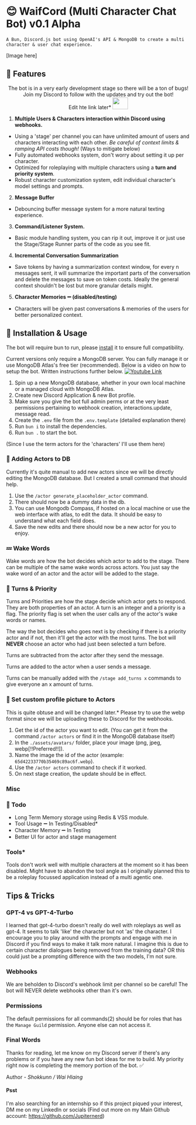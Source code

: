 # 😊 WaifCord (Multi Character Chat Bot) v0.1 Alpha

    A Bun, Discord.js bot using OpenAI's API & MongoDB to create a multi character & user chat experience.

[Image here]
## 🥰 Features

<p align="center">
The bot is in a very early development stage so there will be a ton of bugs! Join my Discord to follow with the updates and try out the bot!
<br>
Edit hte link later*
<a href="Later" target="_blank" ><img src="https://i.imgur.com/px8SRaB.png" width="42" height="32"></a>
</p>

1. **Multiple Users & Characters interaction within Discord using webhooks.**
- Using a 'stage' per channel you can have unlimited amount of users and characters interacting with each other. *Be careful of context limits & ramping API costs though!* (Ways to mitigate below)
- Fully automated webhooks system, don't worry about setting it up per character.
- Optimized for roleplaying with multiple characters using a **turn and priority system**.
- Robust character customization system, edit individual character's model settings and prompts.
2. **Message Buffer**
- Debouncing buffer message system for a more natural texting experience.
3. **Command/Listener System.**
- Basic module handling system, you can rip it out, improve it or just use the Stage/Stage Runner parts of the code as you see fit.
4. **Incremental Conversation Summarization**
- Save tokens by having a summarization context window, for every n messages sent, it will summarize the important parts of the conversation and delete the messages to save on token costs. Ideally the general context shouldn't be lost but more granular details might.
5. **Character Memories ➖ (disabled/testing)**
- Characters will be given past conversations & memories of the users for better personalized context.

## 🔧 Installation & Usage

The bot will require bun to run, please [install](https://bun.sh/docs/installation) it to ensure full compatibility. 

Current versions only require a MongoDB server. You can fully manage it or use MongoDB Atlas's free tier (recommended). Below is a video on how to setup the bot. Written instructions further below.
[![Youtube Link](https://img.youtube.com/vi/kaa3b0-yiz8/0.jpg)](https://www.youtube.com/watch?v=kaa3b0-yiz8)


1. Spin up a new MongoDB database, whether in your own local machine or a managed cloud with MongoDB Atlas.
2. Create new Discord Application & new Bot profile.
3. Make sure you give the bot full admin perms or at the very least permissions pertaining to webhook creation, interactions.update, message read. 
4. Create the ``.env`` file from the ``.env.template`` (detailed explanation there)
5. Run ``bun i`` to install the dependencies.
6. Run ``bun .`` to start the bot.


(Since I use the term actors for the 'characters' I'll use them here)

### 🧑 Adding Actors to DB

Currently it's quite manual to add new actors since we will be directly editing the MongoDB database. But I created a small command that should help.

1. Use the ``/actor generate_placeholder_actor`` command.
2. There should now be a dummy data in the db.
3. You can use Mongodb Compass, if hosted on a local machine or use the web interface with atlas, to edit the data. It should be easy to understand what each field does.
4. Save the new edits and there should now be a new actor for you to enjoy.

### 💤 Wake Words

Wake words are how the bot decides which actor to add to the stage. There can be multiple of the same wake words across actors. You just say the wake word of an actor and the actor will be added to the stage.

### 🔁 Turns & Priority 

Turns and Priorities are how the stage decide which actor gets to respond. They are both properties of an actor. A turn is an integer and a priority is a flag. The priority flag is set when the user calls any of the actor's wake words or names.

The way the bot decides who goes next is by checking if there is a priority actor and if not, then it'll get the actor with the most turns. The bot will **NEVER** choose an actor who had just been selected a turn before. 

Turns are subtracted from the actor after they send the message.

Turns are added to the actor when a user sends a message.

Turns can be manually added with the ``/stage add_turns x`` commands to give everyone an x amount of turns.

### 🎨 Set custom profile picture to Actors 
This is quite obtuse and will be changed later.* Please try to use the webp format since we will be uploading these to Discord for the webhooks.

1. Get the id of the actor you want to edit. (You can get it from the command ``/actor actors`` or find it in the MongoDB database itself)
2. In the ``./assets/avatars/`` folder, place your image (png, jpeg, webp[!!Preferred!!]).
3. Name the image the id of the actor (example: ``65d42233770b35469c89ac6f.webp``).
4. Use the ``/actor actors`` command to check if it worked.
5. On next stage creation, the update should be in effect.

### Misc

### 📝 Todo

- Long Term Memory storage using Redis & VSS module.
- Tool Usage ➖ In Testing/Disabled*
- Character Memory ➖ In Testing
- Better UI for actor and stage management

### Tools*
Tools don't work well with multiple characters at the moment so it has been disabled. Might have to abandon the tool angle as I originally planned this to be a roleplay focussed application instead of a multi agentic one.

## Tips & Tricks

### GPT-4 vs GPT-4-Turbo 
I learned that gpt-4-turbo doesn't really do well with roleplays as well as gpt-4. It seems to talk 'like' the character but not 'as' the character. I encourage you to play around with the prompts and engage with me in Discord if you find ways to make it talk more natural. I imagine this is due to certain character dialogues being removed from the training data? OR this could just be a prompting difference with the two models, I'm not sure.

### Webhooks
We are beholden to Discord's webhook limit per channel so be careful! The bot will NEVER delete webhooks other than it's own. 

### Permissions
The default permissions for all commands(2) should be for roles that has the ``Manage Guild`` permission. Anyone else can not access it.

### Final Words

Thanks for reading, let me know on my Discord server if there's any problems or if you have any new fun bot ideas for me to build. My priority right now is completing the memory portion of the bot. ✅

Author - *Shokkunn / Wai Hlaing*
#### Psst
I'm also searching for an internship so if this project piqued your interest, DM me on my LinkedIn or socials (Find out more on my Main Github account: https://github.com/Jupiternerd)